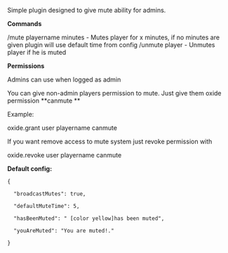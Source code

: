 Simple plugin designed to give mute ability for admins.

**Commands**

/mute playername minutes - Mutes player for x minutes, if no minutes are given plugin will use default time from config
/unmute player - Unmutes player if he is muted

**Permissions**


Admins can use when logged as admin


You can give non-admin players permission to mute. Just give them oxide permission **canmute **


Example:

oxide.grant user playername canmute


If you want remove access to mute system just revoke permission with

oxide.revoke user playername canmute

**Default config:**


````
{

  "broadcastMutes": true,

  "defaultMuteTime": 5,

  "hasBeenMuted": " [color yellow]has been muted",

  "youAreMuted": "You are muted!."

}
````